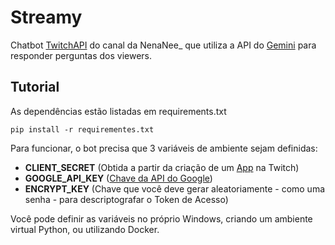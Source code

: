 # Streamy
Chatbot [TwitchAPI](https://github.com/Teekeks/pyTwitchAPI) do canal da NenaNee_ que utiliza a API do [Gemini](https://ai.google.dev/gemini-api/docs?hl=pt-br) para responder perguntas dos viewers.

## Tutorial
As dependências estão listadas em requirements.txt
```
pip install -r requirementes.txt
```

Para funcionar, o bot precisa que 3 variáveis de ambiente sejam definidas:
- **CLIENT_SECRET** (Obtida a partir da criação de um [App](https://dev.twitch.tv/console/apps) na Twitch)
- **GOOGLE_API_KEY** ([Chave da API do Google](https://aistudio.google.com/apikey))
- **ENCRYPT_KEY** (Chave que você deve gerar aleatoriamente - como uma senha - para descriptografar o Token de Acesso)

Você pode definir as variáveis no próprio Windows, criando um ambiente virtual Python, ou utilizando Docker.
